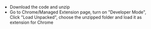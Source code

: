- Download the code and unzip
- Go to Chrome/Managed Extension page, turn on "Developer Mode", Click "Load Unpacked", choose the unzipped folder and load it as extension for Chrome
